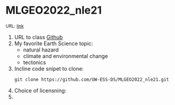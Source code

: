 # **MLGEO2022_nle21**

<sub>URL: [link](https://github.com/UW-ESS-DS/MLGEO2022_nle21)

  1. URL to class [Github](https://github.com/UW-ESS-DS)
  2. My favorite Earth Science topic:
     - natural hazard
     - climate and environmental change
     - tectonics
  3. Incline code snipet to clone:
     ```
     git clone https://github.com/UW-ESS-DS/MLGEO2022_nle21.git
     ```
  4. Choice of licensning:
  5.
  
